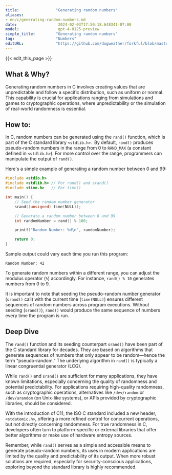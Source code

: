 ```yaml
---
title:                "Generating random numbers"
aliases:
- en/c/generating-random-numbers.md
date:                  2024-02-03T17:50:18.648341-07:00
model:                 gpt-4-0125-preview
simple_title:         "Generating random numbers"
tag:                  "Numbers"
editURL:              "https://github.com/dogweather/forkful/blob/master/content/en/c/generating-random-numbers.md"
---
```


{{< edit_this_page >}}

## What & Why?

Generating random numbers in C involves creating values that are unpredictable and follow a specific distribution, such as uniform or normal. This capability is crucial for applications ranging from simulations and games to cryptographic operations, where unpredictability or the simulation of real-world randomness is essential.

## How to:

In C, random numbers can be generated using the `rand()` function, which is part of the C standard library `<stdlib.h>.` By default, `rand()` produces pseudo-random numbers in the range from 0 to `RAND_MAX` (a constant defined in `<stdlib.h>`). For more control over the range, programmers can manipulate the output of `rand()`.

Here's a simple example of generating a random number between 0 and 99:

```c
#include <stdio.h>
#include <stdlib.h> // For rand() and srand()
#include <time.h>   // For time()

int main() {
    // Seed the random number generator
    srand((unsigned) time(NULL));

    // Generate a random number between 0 and 99
    int randomNumber = rand() % 100;

    printf("Random Number: %d\n", randomNumber);

    return 0;
}
```

Sample output could vary each time you run this program:

```
Random Number: 42
```
To generate random numbers within a different range, you can adjust the modulus operator (`%`) accordingly. For instance, `rand() % 10` generates numbers from 0 to 9.

It is important to note that seeding the pseudo-random number generator (`srand()` call) with the current time (`time(NULL)`) ensures different sequences of random numbers across program executions. Without seeding (`srand()`), `rand()` would produce the same sequence of numbers every time the program is run.

## Deep Dive

The `rand()` function and its seeding counterpart `srand()` have been part of the C standard library for decades. They are based on algorithms that generate sequences of numbers that only appear to be random—hence the term "pseudo-random." The underlying algorithm in `rand()` is typically a linear congruential generator (LCG).

While `rand()` and `srand()` are sufficient for many applications, they have known limitations, especially concerning the quality of randomness and potential predictability. For applications requiring high-quality randomness, such as cryptographic operations, alternatives like `/dev/random` or `/dev/urandom` (on Unix-like systems), or APIs provided by cryptographic libraries, should be considered.

With the introduction of C11, the ISO C standard included a new header, `<stdatomic.h>`, offering a more refined control for concurrent operations, but not directly concerning randomness. For true randomness in C, developers often turn to platform-specific or external libraries that offer better algorithms or make use of hardware entropy sources.

Remember, while `rand()` serves as a simple and accessible means to generate pseudo-random numbers, its uses in modern applications are limited by the quality and predictability of its output. When more robust solutions are required, especially for security-conscious applications, exploring beyond the standard library is highly recommended.
